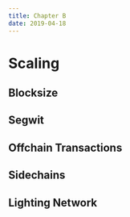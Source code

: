 ```yaml
---
title: Chapter B
date: 2019-04-18
---
```


# Scaling

## Blocksize

## Segwit

## Offchain Transactions

## Sidechains

## Lighting Network
